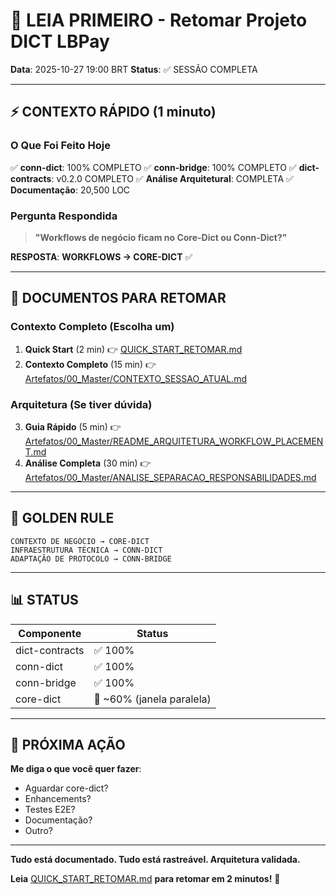 # 👋 LEIA PRIMEIRO - Retomar Projeto DICT LBPay

**Data**: 2025-10-27 19:00 BRT
**Status**: ✅ SESSÃO COMPLETA

---

## ⚡ CONTEXTO RÁPIDO (1 minuto)

### O Que Foi Feito Hoje

✅ **conn-dict**: 100% COMPLETO
✅ **conn-bridge**: 100% COMPLETO
✅ **dict-contracts**: v0.2.0 COMPLETO
✅ **Análise Arquitetural**: COMPLETA
✅ **Documentação**: 20,500 LOC

### Pergunta Respondida

> **"Workflows de negócio ficam no Core-Dict ou Conn-Dict?"**

**RESPOSTA**: **WORKFLOWS → CORE-DICT** ✅

---

## 📁 DOCUMENTOS PARA RETOMAR

### Contexto Completo (Escolha um)

1. **Quick Start** (2 min) 👉 [QUICK_START_RETOMAR.md](QUICK_START_RETOMAR.md)
2. **Contexto Completo** (15 min) 👉 [Artefatos/00_Master/CONTEXTO_SESSAO_ATUAL.md](Artefatos/00_Master/CONTEXTO_SESSAO_ATUAL.md)

### Arquitetura (Se tiver dúvida)

3. **Guia Rápido** (5 min) 👉 [Artefatos/00_Master/README_ARQUITETURA_WORKFLOW_PLACEMENT.md](Artefatos/00_Master/README_ARQUITETURA_WORKFLOW_PLACEMENT.md)
4. **Análise Completa** (30 min) 👉 [Artefatos/00_Master/ANALISE_SEPARACAO_RESPONSABILIDADES.md](Artefatos/00_Master/ANALISE_SEPARACAO_RESPONSABILIDADES.md)

---

## 🎯 GOLDEN RULE

```
CONTEXTO DE NEGÓCIO → CORE-DICT
INFRAESTRUTURA TÉCNICA → CONN-DICT
ADAPTAÇÃO DE PROTOCOLO → CONN-BRIDGE
```

---

## 📊 STATUS

| Componente | Status |
|------------|--------|
| dict-contracts | ✅ 100% |
| conn-dict | ✅ 100% |
| conn-bridge | ✅ 100% |
| core-dict | 🔄 ~60% (janela paralela) |

---

## 🚀 PRÓXIMA AÇÃO

**Me diga o que você quer fazer**:
- Aguardar core-dict?
- Enhancements?
- Testes E2E?
- Documentação?
- Outro?

---

**Tudo está documentado. Tudo está rastreável. Arquitetura validada.**

**Leia** [QUICK_START_RETOMAR.md](QUICK_START_RETOMAR.md) **para retomar em 2 minutos!** 🚀
